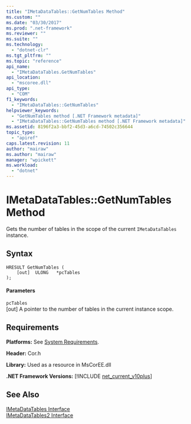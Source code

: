 ```yaml
---
title: "IMetaDataTables::GetNumTables Method"
ms.custom: ""
ms.date: "03/30/2017"
ms.prod: ".net-framework"
ms.reviewer: ""
ms.suite: ""
ms.technology: 
  - "dotnet-clr"
ms.tgt_pltfrm: ""
ms.topic: "reference"
api_name: 
  - "IMetaDataTables.GetNumTables"
api_location: 
  - "mscoree.dll"
api_type: 
  - "COM"
f1_keywords: 
  - "IMetaDataTables::GetNumTables"
helpviewer_keywords: 
  - "GetNumTables method [.NET Framework metadata]"
  - "IMetaDataTables::GetNumTables method [.NET Framework metadata]"
ms.assetid: 8196f2a3-bbf2-45d3-a6cd-74502c356644
topic_type: 
  - "apiref"
caps.latest.revision: 11
author: "mairaw"
ms.author: "mairaw"
manager: "wpickett"
ms.workload: 
  - "dotnet"
---
```

# IMetaDataTables::GetNumTables Method
Gets the number of tables in the scope of the current `IMetaDataTables` instance.  
  
## Syntax  
  
```  
HRESULT GetNumTables (  
    [out]  ULONG   *pcTables  
);  
```  
  
#### Parameters  
 `pcTables`  
 [out] A pointer to the number of tables in the current instance scope.  
  
## Requirements  
 **Platforms:** See [System Requirements](../../../../docs/framework/get-started/system-requirements.md).  
  
 **Header:** Cor.h  
  
 **Library:** Used as a resource in MsCorEE.dll  
  
 **.NET Framework Versions:** [!INCLUDE [net_current_v10plus](../../../../includes/net-current-v10plus-md.md)]  
  
## See Also  
 [IMetaDataTables Interface](../../../../docs/framework/unmanaged-api/metadata/imetadatatables-interface.md)  
 [IMetaDataTables2 Interface](../../../../docs/framework/unmanaged-api/metadata/imetadatatables2-interface.md)
